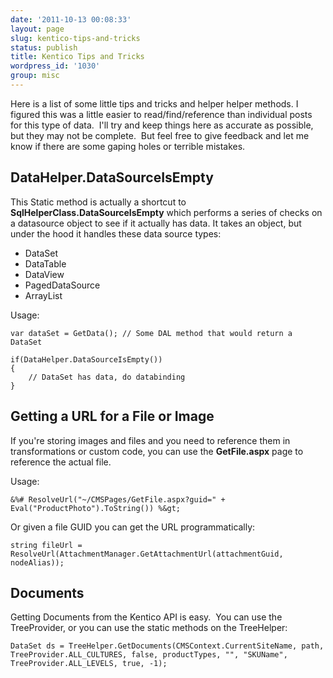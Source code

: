 ```yaml
---
date: '2011-10-13 00:08:33'
layout: page
slug: kentico-tips-and-tricks
status: publish
title: Kentico Tips and Tricks
wordpress_id: '1030'
group: misc
---
```


Here is a list of some little tips and tricks and helper helper methods. I figured this was a little easier to read/find/reference than individual posts for this type of data.  I'll try and keep things here as accurate as possible, but they may not be complete.  But feel free to give feedback and let me know if there are some gaping holes or terrible mistakes.

## DataHelper.DataSourceIsEmpty

This Static method is actually a shortcut to **SqlHelperClass.DataSourceIsEmpty** which performs a series of checks on a datasource object to see if it actually has data. It takes an object, but under the hood it handles these data source types:

- DataSet
- DataTable
- DataView
- PagedDataSource
- ArrayList

Usage:

    var dataSet = GetData(); // Some DAL method that would return a DataSet
    
    if(DataHelper.DataSourceIsEmpty())
    {
        // DataSet has data, do databinding
    }

## Getting a URL for a File or Image

If you're storing images and files and you need to reference them in transformations or custom code, you can use the **GetFile.aspx** page to reference the actual file.

Usage:

    &%# ResolveUrl("~/CMSPages/GetFile.aspx?guid=" + Eval("ProductPhoto").ToString()) %&gt;

Or given a file GUID you can get the URL programmatically:
    
    string fileUrl = ResolveUrl(AttachmentManager.GetAttachmentUrl(attachmentGuid, nodeAlias));

## Documents

Getting Documents from the Kentico API is easy.  You can use the TreeProvider, or you can use the static methods on the TreeHelper:

    DataSet ds = TreeHelper.GetDocuments(CMSContext.CurrentSiteName, path, TreeProvider.ALL_CULTURES, false, productTypes, "", "SKUName", TreeProvider.ALL_LEVELS, true, -1);
